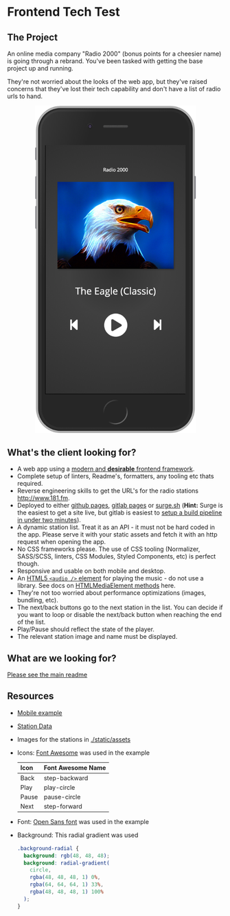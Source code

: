 # Frontend Tech Test

## The Project

An online media company "Radio 2000" (bonus points for a cheesier name) is going through a rebrand. You've been tasked with getting the base project up and running.

They're not worried about the looks of the web app, but they've raised concerns that they've lost their tech capability and don't have a list of radio urls to hand.

<div style="text-align: center">
    <img src="./images/localhost_3000_iPhone.png" width="375">
</div>

## What's the client looking for?

- A web app using a [modern and **desirable** frontend framework].
- Complete setup of linters, Readme's, formatters, any tooling etc thats required.
- Reverse engineering skills to get the URL's for the radio stations <http://www.181.fm>.
- Deployed to either [github pages], [gitlab pages] or [surge.sh] (**Hint:** Surge is the easiest to get a site live, but gitlab is easiest to [setup a build pipeline in under two minutes]).
- A dynamic station list. Treat it as an API - it must not be hard coded in the app. Please serve it with your static assets and fetch it with an http request when opening the app.
- No CSS frameworks please. The use of CSS tooling (Normalizer, SASS/SCSS, linters, CSS Modules, Styled Components, etc) is perfect though.
- Responsive and usable on both mobile and desktop.
- An [HTML5 `<audio />` element] for playing the music - do not use a library. See docs on [HTMLMediaElement methods] here.
- They're not too worried about performance optimizations (images, bundling, etc).
- The next/back buttons go to the next station in the list. You can decide if you want to loop or disable the next/back button when reaching the end of the list.
- Play/Pause should reflect the state of the player.
- The relevant station image and name must be displayed.

## What are we looking for?

[Please see the main readme](../README.md)

## Resources

- [Mobile example]
- [Station Data]
- Images for the stations in [./static/assets](./static/assets)
- Icons: [Font Awesome] was used in the example

  | Icon  | Font Awesome Name |
  | ----- | ----------------- |
  | Back  | step-backward     |
  | Play  | play-circle       |
  | Pause | pause-circle      |
  | Next  | step-forward      |

- Font: [Open Sans font] was used in the example
- Background: This radial gradient was used

  ```css
  .background-radial {
    background: rgb(48, 48, 48);
    background: radial-gradient(
      circle,
      rgba(48, 48, 48, 1) 0%,
      rgba(64, 64, 64, 1) 33%,
      rgba(48, 48, 48, 1) 100%
    );
  }
  ```

<!-- MARKDOWN REFERENCES -->

[desktop example]: ./images/localhost_3000_.png
[font awesome]: https://fontawesome.com/
[github pages]: https://pages.github.com/
[gitlab pages]: https://about.gitlab.com/product/pages/
[html5 `<audio />` element]: https://developer.mozilla.org/en-US/docs/Web/HTML/Element/audio
[htmlmediaelement methods]: https://developer.mozilla.org/en-US/docs/Web/API/HTMLMediaElement#Methods
[mobile example]: ./images/localhost_3000_iPhone.png
[modern and **desirable** frontend framework]: https://2019.stateofjs.com/front-end-frameworks/
[open sans font]: https://fonts.google.com/specimen/Open+Sans
[setup a build pipeline in under two minutes]: https://ohmybuck.com/posts/2018-08-12-build-a-react-website-with-full-cicd-in-two-minutes/
[station data]: ./static/stations.json
[surge.sh]: https://surge.sh

